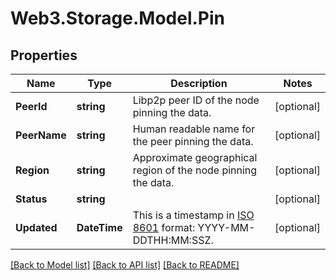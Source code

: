 # Web3.Storage.Model.Pin

## Properties

Name | Type | Description | Notes
------------ | ------------- | ------------- | -------------
**PeerId** | **string** | Libp2p peer ID of the node pinning the data. | [optional] 
**PeerName** | **string** | Human readable name for the peer pinning the data. | [optional] 
**Region** | **string** | Approximate geographical region of the node pinning the data. | [optional] 
**Status** | **string** |  | [optional] 
**Updated** | **DateTime** | This is a timestamp in [ISO 8601](https://en.wikipedia.org/wiki/ISO_8601) format: YYYY-MM-DDTHH:MM:SSZ. | [optional] 

[[Back to Model list]](../README.md#documentation-for-models) [[Back to API list]](../README.md#documentation-for-api-endpoints) [[Back to README]](../README.md)

